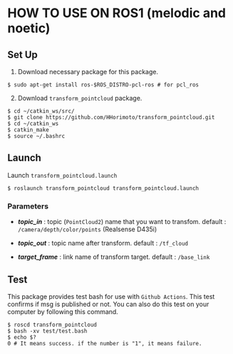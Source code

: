 # HOW TO USE ON ROS1 (melodic and noetic)

## Set Up
1. Download necessary package for this package.

```shell
$ sudo apt-get install ros-$ROS_DISTRO-pcl-ros # for pcl_ros
```

2. Download `transform_pointcloud` package.

```shell
$ cd ~/catkin_ws/src/
$ git clone https://github.com/HHorimoto/transform_pointcloud.git
$ cd ~/catkin_ws
$ catkin_make
$ source ~/.bashrc
```

## Launch
Launch `transform_pointcloud.launch`

```shell
$ roslaunch transform_pointcloud transform_pointcloud.launch
```

### Parameters

+ ***topic_in*** : topic (`PointCloud2`) name that you want to transfom.
    default : `/camera/depth/color/points` (Realsense D435i)

+ ***topic_out*** : topic name after transform.
    default : `/tf_cloud`

+ ***target_frame*** : link name of transform target.
    default : `/base_link`

## Test
This package provides test bash for use with `Github Actions`.
This test confirms if msg is published or not.
You can also do this test on your computer by following this command.

```shell
$ roscd transform_pointcloud
$ bash -xv test/test.bash
$ echo $?
0 # It means success. if the number is "1", it means failure. 
```